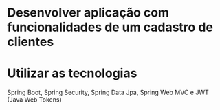 # Desenvolver aplicação com funcionalidades de um cadastro de clientes

# Utilizar as tecnologias

Spring Boot, Spring Security, Spring Data Jpa, Spring Web MVC e JWT (Java Web Tokens)
